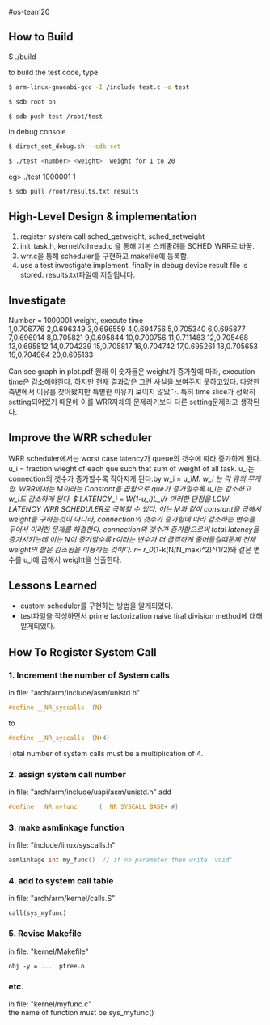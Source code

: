 #os-team20

## How to Build
$ ./build

to build the test code, type
```sh
$ arm-linux-gnueabi-gcc -I /include test.c -o test
```
```sh
$ sdb root on
```
```sh
$ sdb push test /root/test
```

in debug console
```sh
$ direct_set_debug.sh --sdb-set
```
```sh
$ ./test <number> <weight>  weight for 1 to 20
```
  eg> ./test 1000001 1
```sh
$ sdb pull /root/results.txt results
```
## High-Level Design & implementation
  1. register system call sched_getweight, sched_setweight
  2. init_task.h, kernel/kthread.c 을 통해 기본 스케줄려를 SCHED_WRR로 바꿈.
  3. wrr.c을 통해 scheduler를 구현하고 makefile에 등록함.
  4. use a test investigate implement. finally in debug device result file is stored. results.txt파일에 저장됩니다.

## Investigate

Number = 1000001
weight, execute time  
1,0.706776
2,0.696349
3,0.696559
4,0.694756
5,0.705340
6,0.695877
7,0.696914
8,0.705821
9,0.695844
10,0.700756
11,0.711483
12,0.705468
13,0.695812
14,0.704239
15,0.705817
16,0.704742
17,0.695261
18,0.705653
19,0.704964
20,0.695133

Can see graph in plot.pdf
  원래 이 숫자들은 weight가 증가함에 따라, execution time은 감소해야한다. 하지만 현재 결과값은 그런 사실을 보여주지 못하고있다. 다양한 측면에서 이유를 찾아봤지만 특별한 이유가 보이지 않았다. 특히 time slice가 정확히 setting되어있기 때문에 이를 WRR자체의 문제라기보다 다른 setting문제라고 생각된다. 

## Improve the WRR scheduler

WRR scheduler에서는 worst case latency가 queue의 갯수에 따라 증가하게 된다. 
u_i = fraction wieght of each que such that sum of weight of all task.
u_i는 connection의 갯수가 증가할수록 작아지게 된다.by w_i = u_i*M.    w_i 는 각 큐의 무게합. WRR에서는 M이라는 Constant을 곱함으로 que가 증가할수록 u_i는 감소하고 w_i도 감소하게 된다. 
$ LATENCY_i = W(1-u_i)L_i/r 
이러한 단점을 LOW LATENCY WRR SCHEDULER로 극복할 수 있다. 이는 M과 같이 constant을 곱해서 weight을 구하는것이 아니라, connection의 갯수가 증가함에 따라 감소하는 변수를 두어서 이러한 문제를 해결한다. connection의 갯수가 증가함으로써 total latency을 증가시키는데 이는 N이 증가할수록 r이라는 변수가 더 급격하게 줄어들길떄문제 전체 weight의 합은 감소됨을 이용하는 것이다. r= r_0*(1-k(N/N_max)^2)^(1/2)와 같은 변수를 u_i에 곱해서 weight을 산출한다.

## Lessons Learned
* custom scheduler를 구현하는 방법을 알게되었다.
* test파일을 작성하면서 prime factorization naive tiral division method에 대해 알게되었다.


## How To Register System Call
### 1. Increment the number of System calls
in file: "arch/arm/include/asm/unistd.h"
``` c
#define __NR_syscalls  (N)
```
to
```c
#define __NR_syscalls  (N+4)
```
Total number of system calls must be a multiplication of 4.

### 2. assign system call number
in file: "arch/arm/include/uapi/asm/unistd.h"
add
```c
#define __NR_myfunc      (__NR_SYSCALL_BASE+ #) 
```

### 3. make asmlinkage function
in file: "include/linux/syscalls.h"
```c
asmlinkage int my_func()  // if no parameter then write 'void' 
```

### 4. add to system call table
in file: "arch/arm/kernel/calls.S"
```
call(sys_myfunc)
```

### 5. Revise Makefile
in file: "kernel/Makefile"
```
obj -y = ...  ptree.o
```

### etc.
in file: "kernel/myfunc.c"  
the name of function must be sys_myfunc()
